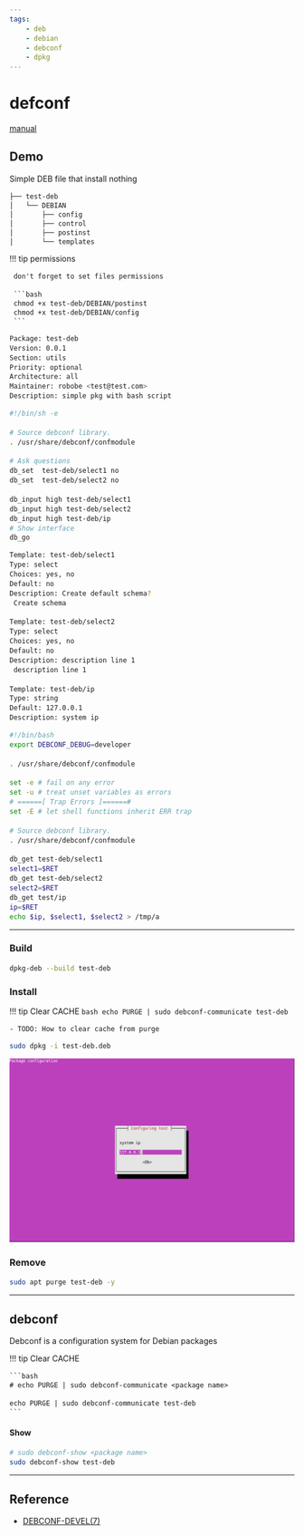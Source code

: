 ```yaml
---
tags:
    - deb
    - debian
    - debconf
    - dpkg
---
```

# defconf

[manual](https://manpages.debian.org/testing/debconf-doc/debconf-devel.7.en.html)

## Demo
Simple DEB file that install nothing


```title="project"
├── test-deb
│   └── DEBIAN
│       ├── config
│       ├── control
│       ├── postinst
│       └── templates
```

!!! tip permissions

     don't forget to set files permissions

     ```bash
     chmod +x test-deb/DEBIAN/postinst
     chmod +x test-deb/DEBIAN/config
     ```

```bash title="control"
Package: test-deb
Version: 0.0.1
Section: utils
Priority: optional
Architecture: all
Maintainer: robobe <test@test.com>
Description: simple pkg with bash script

```

```bash title="config"
#!/bin/sh -e

# Source debconf library.
. /usr/share/debconf/confmodule

# Ask questions
db_set  test-deb/select1 no
db_set  test-deb/select2 no

db_input high test-deb/select1
db_input high test-deb/select2
db_input high test-deb/ip
# Show interface
db_go
```

```bash title="templates"
Template: test-deb/select1
Type: select
Choices: yes, no
Default: no
Description: Create default schema?
 Create schema

Template: test-deb/select2
Type: select
Choices: yes, no
Default: no
Description: description line 1
 description line 1

Template: test-deb/ip
Type: string
Default: 127.0.0.1
Description: system ip
```

```bash title="postinst"
#!/bin/bash
export DEBCONF_DEBUG=developer

. /usr/share/debconf/confmodule

set -e # fail on any error
set -u # treat unset variables as errors
# ======[ Trap Errors ]======#
set -E # let shell functions inherit ERR trap

# Source debconf library.
. /usr/share/debconf/confmodule

db_get test-deb/select1
select1=$RET
db_get test-deb/select2
select2=$RET
db_get test/ip
ip=$RET
echo $ip, $select1, $select2 > /tmp/a
```

---

### Build
```bash
dpkg-deb --build test-deb
```
### Install

!!! tip Clear CACHE
     ```bash
    echo PURGE | sudo debconf-communicate test-deb
    ```

    - TODO: How to clear cache from purge

```bash
sudo dpkg -i test-deb.deb 
```

![](images/config_install.png)
### Remove

```bash
sudo apt purge test-deb -y 
```

---

## debconf
Debconf is a configuration system for Debian packages

!!! tip Clear CACHE

    ```bash
    # echo PURGE | sudo debconf-communicate <package name>

    echo PURGE | sudo debconf-communicate test-deb
    ```
     
#### Show

```bash
# sudo debconf-show <package name>
sudo debconf-show test-deb
```

---

## Reference
- [DEBCONF-DEVEL(7)](https://manpages.debian.org/bookworm/debconf-doc/debconf-devel.7.en.html)

